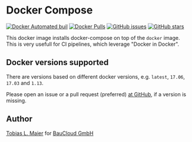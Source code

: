 # Docker Compose

[![Docker Automated buil](https://img.shields.io/docker/automated/tmaier/docker-compose.svg)](https://hub.docker.com/r/tmaier/docker-compose/)
[![Docker Pulls](https://img.shields.io/docker/pulls/tmaier/docker-compose.svg)](https://hub.docker.com/r/tmaier/docker-compose/)
[![GitHub issues](https://img.shields.io/github/issues/tmaier/docker-compose.svg)](https://github.com/tmaier/docker-compose/issues)
[![GitHub stars](https://img.shields.io/github/stars/tmaier/docker-compose.svg?style=social&label=Star)](https://github.com/tmaier/docker-compose)

This docker image installs docker-compose on top of the `docker` image.
This is very usefull for CI pipelines, which leverage "Docker in Docker".

## Docker versions supported

There are versions based on different docker versions, e.g. `latest`, `17.06`, `17.03` and `1.13`.

Please open an issue or a pull request (preferred) [at GitHub](https://github.com/tmaier/docker-compose), if a version is missing.

## Author

[Tobias L. Maier](http://tobiasmaier.info) for [BauCloud GmbH](https://www.baucloud.com)
